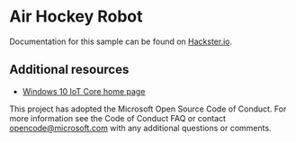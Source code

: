# Air Hockey Robot

Documentation for this sample can be found on [Hackster.io](https://www.hackster.io/windowsiot/air-hockey-robot-7d7a24).

## Additional resources
* [Windows 10 IoT Core home page](https://developer.microsoft.com/en-us/windows/iot/)

This project has adopted the Microsoft Open Source Code of Conduct. For more information see the Code of Conduct FAQ or contact <opencode@microsoft.com> with any additional questions or comments.
